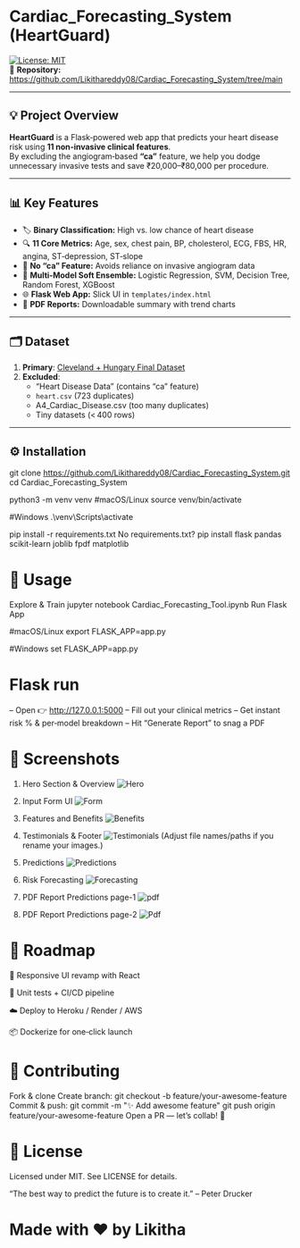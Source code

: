 # Cardiac_Forecasting_System (HeartGuard)

[![License: MIT](https://img.shields.io/badge/License-MIT-blue.svg)](LICENSE)  
🔗 **Repository:** https://github.com/Likithareddy08/Cardiac_Forecasting_System/tree/main

---

## 💡 Project Overview
**HeartGuard** is a Flask‑powered web app that predicts your heart disease risk using **11 non‑invasive clinical features**.  
By excluding the angiogram‑based **“ca”** feature, we help you dodge unnecessary invasive tests and save ₹20,000–₹80,000 per procedure.

---

## 📊 Key Features
- 🏷️ **Binary Classification:** High vs. low chance of heart disease  
- 🔍 **11 Core Metrics:** Age, sex, chest pain, BP, cholesterol, ECG, FBS, HR, angina, ST‑depression, ST‑slope  
- 🚫 **No “ca” Feature:** Avoids reliance on invasive angiogram data  
- 🤖 **Multi‑Model Soft Ensemble:** Logistic Regression, SVM, Decision Tree, Random Forest, XGBoost  
- 🌐 **Flask Web App:** Slick UI in `templates/index.html`  
- 📄 **PDF Reports:** Downloadable summary with trend charts  

---

## 🗂️ Dataset
1. **Primary**: [Cleveland + Hungary Final Dataset](https://www.kaggle.com/datasets/sid321axn/heart-statlog-cleveland-hungary-final)  
2. **Excluded**:  
   - “Heart Disease Data” (contains “ca” feature)  
   - `heart.csv` (723 duplicates)  
   - A4_Cardiac_Disease.csv (too many duplicates)  
   - Tiny datasets (< 400 rows)

---

## ⚙️ Installation
git clone https://github.com/Likithareddy08/Cardiac_Forecasting_System.git
cd Cardiac_Forecasting_System

python3 -m venv venv
#macOS/Linux
source venv/bin/activate  

#Windows
.\venv\Scripts\activate

pip install -r requirements.txt
No requirements.txt?
pip install flask pandas scikit-learn joblib fpdf matplotlib

# 🚀 Usage
Explore & Train
jupyter notebook Cardiac_Forecasting_Tool.ipynb
Run Flask App

#macOS/Linux
export FLASK_APP=app.py   

#Windows
set FLASK_APP=app.py

# Flask run
– Open 👉 http://127.0.0.1:5000
– Fill out your clinical metrics
– Get instant risk % & per‑model breakdown
– Hit “Generate Report” to snag a PDF

# 📸 Screenshots
1. Hero Section & Overview
![Hero](screenshots/hero.png)

2. Input Form UI
![Form](screenshots/form.png)

3. Features and Benefits
![Benefits](screenshots/benefits.png)

4. Testimonials & Footer
![Testimonials](screenshots/testimonials.png)
(Adjust file names/paths if you rename your images.)

5. Predictions
![Predictions](screenshots/Predictions.png)

6. Risk Forecasting
![Forecasting](screenshots/RiskForecasting.png)

7. PDF Report Predictions page-1
![pdf](screenshots/PDFREP_1.png)

8. PDF Report Predictions page-2
![Pdf](screenshots/PDFREP_2.png)

# 🌟 Roadmap
 🎨 Responsive UI revamp with React

 🧪 Unit tests + CI/CD pipeline

 ☁️ Deploy to Heroku / Render / AWS

 📦 Dockerize for one‑click launch

# 🤝 Contributing
Fork & clone
Create branch:
git checkout -b feature/your-awesome-feature
Commit & push:
git commit -m "✨ Add awesome feature"
git push origin feature/your-awesome-feature
Open a PR — let’s collab! 🚀

# 📄 License
Licensed under MIT. See LICENSE for details.

“The best way to predict the future is to create it.” – Peter Drucker

# Made with ❤️ by Likitha
